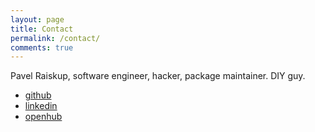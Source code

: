 ```yaml
---
layout: page
title: Contact
permalink: /contact/
comments: true
---
```


Pavel Raiskup, software engineer, hacker, package maintainer.  DIY guy.

* [github](https://github.com/praiskup)
* [linkedin](https://www.linkedin.com/in/pavel-raiskup)
* [openhub](https://www.openhub.net/accounts/praiskup)
